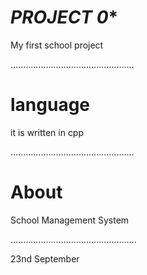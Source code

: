 
# ***PROJECT 0****

My first school project

.................................................
# language
it is written in cpp

.................................................
# About 

School Management System

..................................................

23nd September 